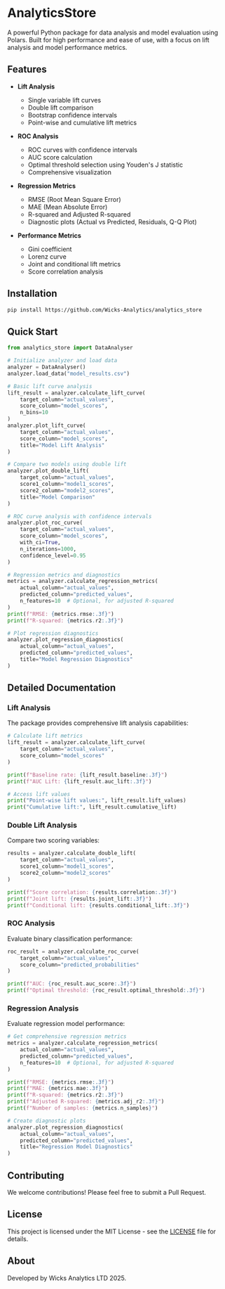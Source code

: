 # AnalyticsStore

A powerful Python package for data analysis and model evaluation using Polars. Built for high performance and ease of use, with a focus on lift analysis and model performance metrics.

## Features

- **Lift Analysis**
  - Single variable lift curves
  - Double lift comparison
  - Bootstrap confidence intervals
  - Point-wise and cumulative lift metrics

- **ROC Analysis**
  - ROC curves with confidence intervals
  - AUC score calculation
  - Optimal threshold selection using Youden's J statistic
  - Comprehensive visualization

- **Regression Metrics**
  - RMSE (Root Mean Square Error)
  - MAE (Mean Absolute Error)
  - R-squared and Adjusted R-squared
  - Diagnostic plots (Actual vs Predicted, Residuals, Q-Q Plot)

- **Performance Metrics**
  - Gini coefficient
  - Lorenz curve
  - Joint and conditional lift metrics
  - Score correlation analysis

## Installation

```bash
pip install https://github.com/Wicks-Analytics/analytics_store
```

## Quick Start

```python
from analytics_store import DataAnalyser

# Initialize analyzer and load data
analyzer = DataAnalyser()
analyzer.load_data("model_results.csv")

# Basic lift curve analysis
lift_result = analyzer.calculate_lift_curve(
    target_column="actual_values",
    score_column="model_scores",
    n_bins=10
)
analyzer.plot_lift_curve(
    target_column="actual_values",
    score_column="model_scores",
    title="Model Lift Analysis"
)

# Compare two models using double lift
analyzer.plot_double_lift(
    target_column="actual_values",
    score1_column="model1_scores",
    score2_column="model2_scores",
    title="Model Comparison"
)

# ROC curve analysis with confidence intervals
analyzer.plot_roc_curve(
    target_column="actual_values",
    score_column="model_scores",
    with_ci=True,
    n_iterations=1000,
    confidence_level=0.95
)

# Regression metrics and diagnostics
metrics = analyzer.calculate_regression_metrics(
    actual_column="actual_values",
    predicted_column="predicted_values",
    n_features=10  # Optional, for adjusted R-squared
)
print(f"RMSE: {metrics.rmse:.3f}")
print(f"R-squared: {metrics.r2:.3f}")

# Plot regression diagnostics
analyzer.plot_regression_diagnostics(
    actual_column="actual_values",
    predicted_column="predicted_values",
    title="Model Regression Diagnostics"
)
```

## Detailed Documentation

### Lift Analysis

The package provides comprehensive lift analysis capabilities:

```python
# Calculate lift metrics
lift_result = analyzer.calculate_lift_curve(
    target_column="actual_values",
    score_column="model_scores"
)

print(f"Baseline rate: {lift_result.baseline:.3f}")
print(f"AUC Lift: {lift_result.auc_lift:.3f}")

# Access lift values
print("Point-wise lift values:", lift_result.lift_values)
print("Cumulative lift:", lift_result.cumulative_lift)
```

### Double Lift Analysis

Compare two scoring variables:

```python
results = analyzer.calculate_double_lift(
    target_column="actual_values",
    score1_column="model1_scores",
    score2_column="model2_scores"
)

print(f"Score correlation: {results.correlation:.3f}")
print(f"Joint lift: {results.joint_lift:.3f}")
print(f"Conditional lift: {results.conditional_lift:.3f}")
```

### ROC Analysis

Evaluate binary classification performance:

```python
roc_result = analyzer.calculate_roc_curve(
    target_column="actual_values",
    score_column="predicted_probabilities"
)

print(f"AUC: {roc_result.auc_score:.3f}")
print(f"Optimal threshold: {roc_result.optimal_threshold:.3f}")
```

### Regression Analysis

Evaluate regression model performance:

```python
# Get comprehensive regression metrics
metrics = analyzer.calculate_regression_metrics(
    actual_column="actual_values",
    predicted_column="predicted_values",
    n_features=10  # Optional, for adjusted R-squared
)

print(f"RMSE: {metrics.rmse:.3f}")
print(f"MAE: {metrics.mae:.3f}")
print(f"R-squared: {metrics.r2:.3f}")
print(f"Adjusted R-squared: {metrics.adj_r2:.3f}")
print(f"Number of samples: {metrics.n_samples}")

# Create diagnostic plots
analyzer.plot_regression_diagnostics(
    actual_column="actual_values",
    predicted_column="predicted_values",
    title="Regression Model Diagnostics"
)
```

## Contributing

We welcome contributions! Please feel free to submit a Pull Request.

## License

This project is licensed under the MIT License - see the [LICENSE](LICENSE) file for details.

## About

Developed by Wicks Analytics LTD 2025.
